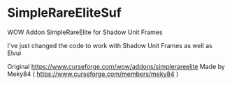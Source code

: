 # SimpleRareEliteSuf
WOW Addon SimpleRareElite for Shadow Unit Frames

I've just changed the code to work with Shadow Unit Frames as well as Elvui

Original https://www.curseforge.com/wow/addons/simplerareelite
Made by Meky84 ( https://www.curseforge.com/members/meky84 )
